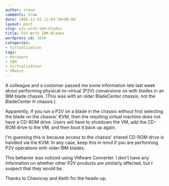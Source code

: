 ```yaml
---
author: slowe
comments: true
date: 2008-11-03 12:04:30+00:00
layout: post
slug: p2v-with-ibm-blades
title: P2V With IBM Blades
wordpress_id: 1010
categories:
- Virtualization
tags:
- Hardware
- IBM
- Virtualization
- VMware
---
```


A colleague and a customer passed me some information late last week about performing physical-to-virtual (P2V) conversions on with blades in an IBM blade chassis. (This was with an older BladeCenter chassis, not the BladeCenter H chassis.)

Apparently, if you run a P2V on a blade in the chassis without first selecting the blade on the chassis' KVM, then the resulting virtual machine does not have a CD-ROM drive. Users will have to shutdown the VM, add the CD-ROM drive to the VM, and then boot it back up again.

I'm guessing this is because access to the chassis' shared CD-ROM drive is handled via the KVM. In any case, keep this in mind if you are performing P2V operations with older IBM blades.

This behavior was noticed using VMware Converter. I don't have any information on whether other P2V products are similarly affected, but I suspect that they would be.

Thanks to Chauncey and Keith for the heads-up.
